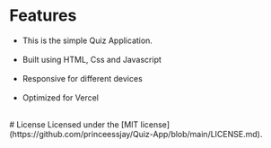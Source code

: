 

# Features
<ul>
   <li>This is the simple Quiz Application.</li> </br>
   <li>Built using HTML, Css and Javascript</li> </br>
   <li>Responsive for different devices</li> </br>
   <li>Optimized for Vercel</li> </br>
</ul>
# License
Licensed under the [MIT license](https://github.com/princeessjay/Quiz-App/blob/main/LICENSE.md).
